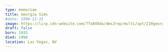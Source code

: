 ```yaml
---
type: memoriam
title: Georgia Sims
#date: 1998-12-31
image: https://lirp.cdn-website.com/7fa840da/dms3rep/multi/opt/210georgia-sims-1920w.jpg
draft: false
born: 1933
died: 1998
location: Las Vegas, NV
---
```

